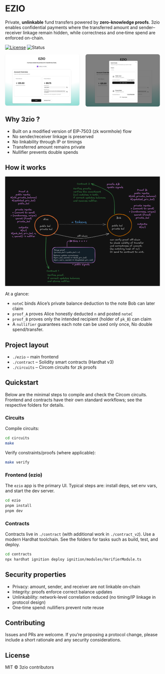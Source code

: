 # EZIO
Private, **unlinkable** fund transfers powered by **zero-knowledge proofs**. 3zio enables confidential payments where the transferred amount and sender–receiver linkage remain hidden, while correctness and one‑time spend are enforced on-chain.

<p>
  <a href="./LICENSE"><img alt="License" src="https://img.shields.io/badge/license-MIT-blue.svg"></a>
  <img alt="Status" src="https://img.shields.io/badge/status-Research%2FPOC-purple">
</p>

<div style="display:flex;flex-wrap:wrap;gap:8px;align-items:flex-start;justify-content:space-between">
  <img src="./assets/frontend_1.jpg" alt="App screenshot 1" style="width:48%;max-width:450px;height:auto;border-radius:6px;box-shadow:0 1px 3px rgba(0,0,0,.08);">
  <img src="./assets/frontend_2.jpg" alt="App screenshot 2" style="width:48%;max-width:450px;height:auto;border-radius:6px;box-shadow:0 1px 3px rgba(0,0,0,.08);">
</div>

## Why 3zio ?
- Built on a modified version of EIP‑7503 (zk wormhole) flow
- No sender/receiver linkage is preserved
- No linkability through IP or timings
- Transferred amount remains private
- Nullifier prevents double spends

## How it works

![Core protocol](./assets/protocol.jpg)

At a glance:

- `noteC` binds Alice’s private balance deduction to the note Bob can later claim
- `proof_A` proves Alice honestly deducted `n` and posted `noteC`
- `proof_B` proves only the intended recipient (holder of `pk_B`) can claim
- A `nullifier` guarantees each note can be used only once, No double spend/transfer.

## Project layout

- `./ezio` – main frontend
- `./contract` – Solidity smart contracts (Hardhat v3)
- `./circuits` – Circom circuits for zk proofs

## Quickstart
Below are the minimal steps to compile and check the Circom circuits. Frontend and contracts have their own standard workflows; see the respective folders for details.
### Circuits

Compile circuits:

```bash
cd circuits
make
```

Verify constraints/proofs (where applicable):

```bash
make verify
```

### Frontend (ezio)

The `ezio` app is the primary UI. Typical steps are: install deps, set env vars, and start the dev server.
```bash
cd ezio
pnpm install
pnpm dev
```

### Contracts
Contracts live in `./contract` (with additional work in `./contract_v2`). Use a modern Hardhat toolchain. See the folders for tasks such as build, test, and deploy.
```bash
cd contracts
npx hardhat ignition deploy ignition/modules/VerifierModule.ts
```

## Security properties
- Privacy: amount, sender, and receiver are not linkable on‑chain
- Integrity: proofs enforce correct balance updates
- Unlinkability: network‑level correlation reduced (no timing/IP linkage in protocol design)
- One‑time spend: nullifiers prevent note reuse

## Contributing
Issues and PRs are welcome. If you’re proposing a protocol change, please include a short rationale and any security considerations.

## License
MIT © 3zio contributors
